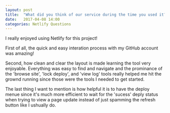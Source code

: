 ```yaml
---
layout: post
title:  "What did you think of our service during the time you used it?"
date:   2017-04-08 14:00
categories: Netlify Questions
---
```

I really enjoyed using Netlify for this project! 

First of all, the quick and easy interation process with my GitHub account was amazing!

Second, how clean and clear the layout is made learning the tool very enjoyable. Everything was easy to find and navigate and the prominance of the 'browse site', 'lock deploy', and 'view log' tools really helped me hit the grownd running since those were the tools I needed to get started. 

The last thing I want to mention is how helpful it is to have the deploy menue since it's much more efficient to wait for the 'sucess' deply status when trying to view a page update instead of just spamming the refresh button like I ushually do.  
